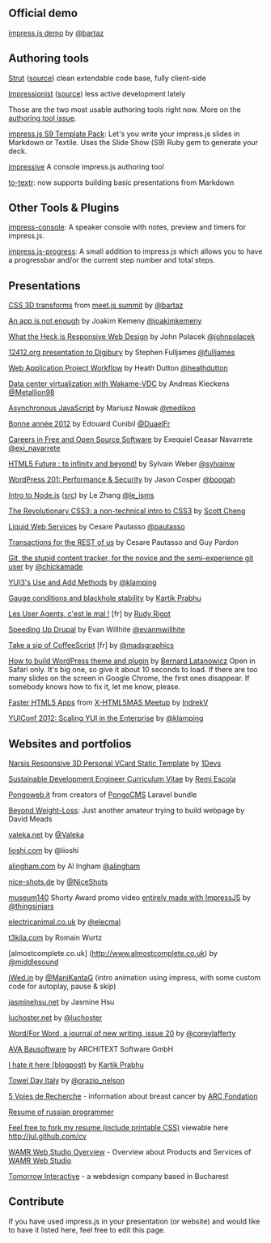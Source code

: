 ## Official demo

[impress.js demo](http://bartaz.github.com/impress.js) by [@bartaz](http://twitter.com/bartaz)

## Authoring tools

[Strut](http://tantaman.github.com/Strut/dist/index.html) ([source](https://github.com/tantaman/Strut)) clean extendable code base, fully client-side

[Impressionist](http://hsivaram.com/impressionist/0.1/) ([source](https://github.com/hsivaramx/Impressionist)) less active development lately

Those are the two most usable authoring tools right now. More on the [authoring tool issue](https://github.com/bartaz/impress.js/issues/5).

[impress.js S9 Template Pack](http://geraldb.github.com/slideshow-impress.js): Let's you write your impress.js slides in Markdown or Textile. Uses the Slide Show (S9) Ruby gem to generate your deck.

[impressive](https://github.com/cereal/impressive/)
A console impress.js authoring tool

[to-textr](http://to-textr.com/slideshows/slide-shows-in-textr/):
now supports building basic presentations from Markdown

## Other Tools & Plugins

[impress-console](https://github.com/regebro/impress-console): A speaker console with notes, preview and timers for impress.js.

[impress.js-progress](https://github.com/m4n2b/impress.js-progress): A small addition to impress.js which allows you to have a progressbar and/or the current step number and total steps. 

## Presentations

[CSS 3D transforms](http://bartaz.github.com/meetjs/css3d-summit) from [meet.js summit](http://summit.meetjs.pl) by [@bartaz](http://twitter.com/bartaz)

[An app is not enough](http://joakimkemeny.github.com/presentation.responsive) by Joakim Kemeny [@joakimkemeny](https://twitter.com/joakimkemeny)

[What the Heck is Responsive Web Design](http://johnpolacek.github.com/WhatTheHeckIsResponsiveWebDesign-impressjs/) by John Polacek [@johnpolacek](http://twitter.com/johnpolacek)

[12412.org presentation to Digibury](http://extra.12412.org/digibury/) by Stephen Fulljames [@fulljames](http://twitter.com/fulljames)

[Web Application Project Workflow](http://heathdutton.github.com/wappflow/presentation) by Heath Dutton [@heathdutton](http://twitter.com/heathdutton)

[Data center virtualization with Wakame-VDC](http://wakame.jp/wiki/materials/20120114_TLUG/) by Andreas Kieckens [@Metallion98](https://twitter.com/#!/Metallion98)

[Asynchronous JavaScript](http://www.medikoo.com/asynchronous-javascript/3d/) by Mariusz Nowak [@medikoo](http://twitter.com/medikoo)

[Bonne année 2012](http://duael.fr/voeux/2012/) by Edouard Cunibil [@DuaelFr](http://twitter.com/DuaelFr)

[Careers in Free and Open Source Software](http://exequiel09.github.com/symposium-presentation/) by Exequiel Ceasar Navarrete [@exi_navarrete](http://twitter.com/exi_navarrete)

[HTML5 Future : to infinity and beyond!](http://sylvainw.github.com/HTML5-Future/index_en.html) by Sylvain Weber [@sylvainw](http://twitter.com/sylvainw)

[WordPress 201: Performance & Security](http://jasoncosper.com/talks/wcphx/wp201/) by Jason Cosper [@boogah](http://twitter.com/boogah)

[Intro to Node.js](http://introtonode.herokuapp.com/) ([src](https://github.com/leisms/IntroToNode)) by Le Zhang [@le_isms](http://twitter.com/le_isms)

[The Revolutionary CSS3: a non-technical intro to CSS3](http://scottcheng.github.com/revolutionary-css3/) by [Scott Cheng](http://scottcheng.com/)

[Liquid Web Services](http://www.inf.usi.ch/faculty/pautasso/talks/2012/ifip-wg-sos/liquidws.html) by Cesare Pautasso [@pautasso](http://twitter.com/pautasso)

[Transactions for the REST of us](http://www.inf.usi.ch/faculty/pautasso/talks/2012/soa-cloud-rest-tcc/rest-tcc.html) by Cesare Pautasso and Guy Pardon

[Git, the stupid content tracker, for the novice and the semi-experience git user](http://aht.github.com/whatisgit/) by [@chickamade](http://twitter.com/chickamade)

[YUI3's Use and Add Methods](http://youtu.be/1iDt5mpaNXM) by [@klamping](http://twitter.com/klamping)

[Gauge conditions and blackhole stability](http://paralleltransport.blogspot.com/2012/10/gauge-conditions-stability-in-gr.html#more) by [Kartik Prabhu](http://paralleltransport.blogspot.com)

[Les User Agents, c'est le mal !](http://rudyonweb.net/f/useragent/) [fr] by [Rudy Rigot](http://rudyonweb.net)

[Speeding Up Drupal](http://ewillhite.github.com/speed-drupal) by Evan Willhite [@evanmwillhite](http://twitter.com/evanmwillhite)

[Take a sip of CoffeeScript](http://madsgraphics.github.com/prez-coffeescript/) [fr] by [@madsgraphics](https://twitter.com/madsgraphics)

[How to build WordPress theme and plugin](http://latech.pl/latech-steel-presentation/) by [Bernard Latanowicz](http://latech.pl/contact) Open in Safari only. It's big one, so give it about 10 seconds to load. If there are too many slides on the screen in Google Chrome, the first ones disappear. If somebody knows how to fix it, let me know, please.

[Faster HTML5 Apps](http://indrekv.github.com/talk) from [X-HTML5MAS Meetup](http://html5.ee/events/92739062/) by [IndrekV](http://indrekv.github.com)

[YUIConf 2012: Scaling YUI in the Enterprise](http://youtu.be/HzA4vgR0LGQ) by [@klamping](http://twitter.com/klamping)

## Websites and portfolios

[Narsis Responsive 3D Personal VCard Static Template](http://themeforest.net/item/narsis-3d-responsive-personal-static-template/full_screen_preview/4240016) by [1Devs](http://1devs.com)

[Sustainable Development Engineer Curriculum Vitae](http://remiescola.fr/curriculum/index.html#/titre) by [Remi Escola](http://remiescola.fr/) 

[Pongoweb.it](http://www.pongoweb.it) from creators of [PongoCMS](http://pongocms.com) Laravel bundle

[Beyond Weight-Loss](http://beyondweight-loss.net): Just another amateur trying to build webpage by David Meads

[valeka.net](http://valeka.net) by [@Valeka](http://twitter.com/ValekaVale)

[lioshi.com](http://lioshi.com) by @lioshi

[alingham.com](http://www.alingham.com) by Al Ingham [@alingham](http://twitter.com/alingham)

[nice-shots.de](http://nice-shots.de) by [@NiceShots](http://twitter.com/NiceShots)

[museum140](http://www.youtube.com/watch?v=ObLiikJEt94) Shorty Award promo video [entirely made with ImpressJS](http://thingsinjars.com/post/446/museum140-shorty/) by [@thingsinjars](http://twitter.com/thingsinjars)

[electricanimal.co.uk](http://www.electricanimal.co.uk) by [@elecmal](http://twitter.com/elecmal)

[t3kila.com](http://www.t3kila.com) by Romain Wurtz

[almostcomplete.co.uk] (http://www.almostcomplete.co.uk) by [@middlesound](http://twitter.com/middlesound)

[iWed.in](http://www.iwed.in) by [@ManiKantaG](http://twitter.com/ManiKantaG) (intro animation using impress, with some custom code for autoplay, pause & skip)

[jasminehsu.net](http://www.jasminehsu.net) by Jasmine Hsu

[luchoster.net](http://luchoster.net) by [@luchoster](http://twitter.com/luchoster)

[Word/For Word, a journal of new writing, issue 20](http://www.wordforword.info/vol20) by [@coreylafferty](http://twitter.com/coreylafferty)

[AVA Bausoftware](http://www.ava-bausoftware.de) by ARCHITEXT Software GmbH

[I hate it here (blogpost)](http://paralleltransport.blogspot.com/2012/08/i-hate-it-here.html#more) by [Kartik Prabhu](http://paralleltransport.blogspot.com/)

[Towel Day Italy](http://www.towelday.it) by [@orazio_nelson](http://twitter.com/orazio_nelson)

[5 Voies de Recherche](http://5voiesderecherche.com/) - information about breast cancer by [ARC Fondation](http://www.arc-cancer.net)

[Resume of russian programmer](http://www.antonoff.info/resume/)

[Feel free to fork my resume (include printable CSS)](http://github.com/jul/cv) viewable here http://jul.github.com/cv

[WAMR Web Studio Overview](http://whenaldimetratna.com/impress) - Overview about Products and Services of [WAMR Web Studio](http://whenaldimetratna.com)

[Tomorrow Interactive](http://tointeractive.ro/) - a webdesign company based in Bucharest
 

## Contribute

If you have used impress.js in your presentation (or website) and would like to have it listed here,
feel free to edit this page.